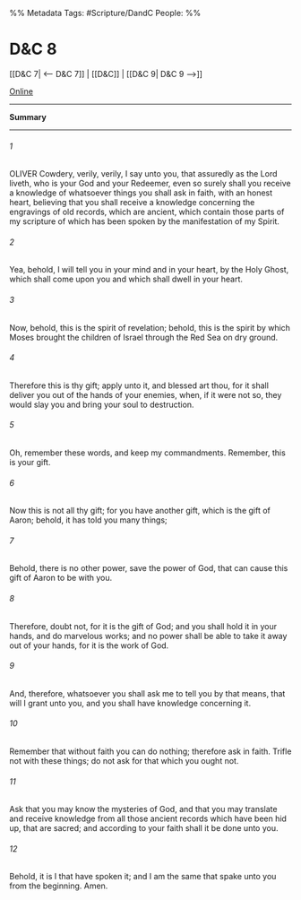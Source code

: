 %% Metadata
Tags: #Scripture/DandC
People: 
%%
# D&C 8
[[D&C 7| <-- D&C 7]] | [[D&C]] | [[D&C 9| D&C 9 -->]]

[Online](https://churchofjesuschrist.org/study/scriptures/dc-testament/dc/8?lang=eng)

---
__Summary__



---
###### 1
OLIVER Cowdery, verily, verily, I say unto you, that assuredly as the Lord liveth, who is your God and your Redeemer, even so surely shall you receive a knowledge of whatsoever things you shall ask in faith, with an honest heart, believing that you shall receive a knowledge concerning the engravings of old records, which are ancient, which contain those parts of my scripture of which has been spoken by the manifestation of my Spirit.
###### 2
Yea, behold, I will tell you in your mind and in your heart, by the Holy Ghost, which shall come upon you and which shall dwell in your heart.
###### 3
Now, behold, this is the spirit of revelation; behold, this is the spirit by which Moses brought the children of Israel through the Red Sea on dry ground.
###### 4
Therefore this is thy gift; apply unto it, and blessed art thou, for it shall deliver you out of the hands of your enemies, when, if it were not so, they would slay you and bring your soul to destruction.
###### 5
Oh, remember these words, and keep my commandments. Remember, this is your gift.
###### 6
Now this is not all thy gift; for you have another gift, which is the gift of Aaron; behold, it has told you many things;
###### 7
Behold, there is no other power, save the power of God, that can cause this gift of Aaron to be with you.
###### 8
Therefore, doubt not, for it is the gift of God; and you shall hold it in your hands, and do marvelous works; and no power shall be able to take it away out of your hands, for it is the work of God.
###### 9
And, therefore, whatsoever you shall ask me to tell you by that means, that will I grant unto you, and you shall have knowledge concerning it.
###### 10
Remember that without faith you can do nothing; therefore ask in faith. Trifle not with these things; do not ask for that which you ought not.
###### 11
Ask that you may know the mysteries of God, and that you may translate and receive knowledge from all those ancient records which have been hid up, that are sacred; and according to your faith shall it be done unto you.
###### 12
Behold, it is I that have spoken it; and I am the same that spake unto you from the beginning. Amen.




